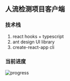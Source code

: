 ## 人流检测项目客户端

### 技术栈

1. react hooks + typescript
2. ant design UI library
3. create-react-app cli
    
### 当前进度

![progress](https://github.com/tjx666/flow-detection-client/raw/master/screenshots/previe.png?raw=true)
